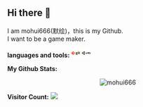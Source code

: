 ## Hi there 👋
I am mohui666(默绘)，this is my Github.<br>
I want to be a game maker.<br>

**languages and tools:** 
<code><img height="20" src="https://raw.githubusercontent.com/github/explore/80688e429a7d4ef2fca1e82350fe8e3517d3494d/topics/git/git.png"></code>
<code><img height="20" src="https://raw.githubusercontent.com/github/explore/80688e429a7d4ef2fca1e82350fe8e3517d3494d/topics/unity/unity.png"></code>

**My Github Stats:** 
<p align="center"> <img src="https://github-readme-stats.vercel.app/api?username=mohui666&show_icons=true&theme=gotham" alt="mohui666" />
  
**Visitor Count:** 
<img src="https://profile-counter.glitch.me/mohui666/count.svg" />
